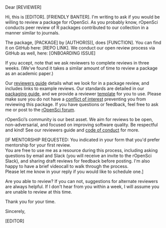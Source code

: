 Dear [REVIEWER]

Hi, this is [EDITOR]. [FRIENDLY BANTER]. I'm writing to ask if you would be willing to review a package for rOpenSci. As you probably know, rOpenSci conducts peer review of R packages contributed to our collection in a manner similar to journals.

The package, [PACKAGE] by [AUTHOR(S)], does [FUNCTION]. You can find it on GitHub here: [REPO LINK]. We conduct our open review process via GitHub as well, here: [ONBOARDING ISSUE]

If you accept, note that we ask reviewers to complete reviews in three weeks. (We’ve found it takes a similar amount of time to review a package as an academic paper.)

Our [reviewers guide] details what we look for in a package review, and includes links to example reviews. Our standards are detailed in our [packaging guide], and we provide a reviewer [template] for you to use. Please make sure you do not have a [conflict of interest](https://devguide.ropensci.org/policies.html#coi) preventing you from reviewing this package. If you have questions or feedback, feel free to ask me or post to the [rOpenSci forum].

rOpenSci’s community is our best asset. 
We aim for reviews to be open, non-adversarial, and focused on improving software quality. 
Be respectful and kind! 
See our reviewers guide and [code of conduct](https://ropensci.org/code-of-conduct/) for more.

[IF MENTORSHIP REQUESTED: You indicated in your form that you'd prefer mentorship for your first review.  
You are free to use me as a resource during this process, including asking questions by email and Slack (you will receive an invite to the rOpenSci Slack), and sharing draft reviews for feedback before posting. 
I'm also happy to have a brief videocall to walk through the process.  
Please let me know in your reply if you would like to schedule one.]

Are you able to review? If you can not, suggestions for alternate reviewers are always helpful. If I don't hear from you within a week, I will assume you are unable to
review at this time.

Thank you for your time.

Sincerely,

[EDITOR]

[reviewers guide]: https://devguide.ropensci.org/reviewerguide.html
[packaging guide]: https://devguide.ropensci.org/building.html
[template]: https://devguide.ropensci.org/reviewtemplate.html
[rOpenSci forum]: https://discuss.ropensci.org/
